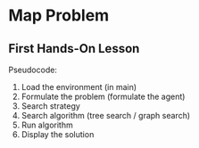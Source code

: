 # Map Problem
## First Hands-On Lesson

Pseudocode:
1. Load the environment (in main)
2. Formulate the problem (formulate the agent)
3. Search strategy
4. Search algorithm (tree search / graph search)
5. Run algorithm
6. Display the solution